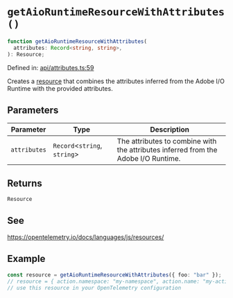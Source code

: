 # `getAioRuntimeResourceWithAttributes()`

```ts
function getAioRuntimeResourceWithAttributes(
  attributes: Record<string, string>,
): Resource;
```

Defined in: [api/attributes.ts:59](https://github.com/adobe/aio-lib-telemetry/blob/ff54ba0c9f0266286f4859c4aab049b808a70c73/source/api/attributes.ts#L59)

Creates a [resource](https://open-telemetry.github.io/opentelemetry-js/interfaces/_opentelemetry_sdk-node.resources.Resource.html)
that combines the attributes inferred from the Adobe I/O Runtime with the provided attributes.

## Parameters

| Parameter    | Type                           | Description                                                                        |
| ------------ | ------------------------------ | ---------------------------------------------------------------------------------- |
| `attributes` | `Record`\<`string`, `string`\> | The attributes to combine with the attributes inferred from the Adobe I/O Runtime. |

## Returns

`Resource`

## See

https://opentelemetry.io/docs/languages/js/resources/

## Example

```ts
const resource = getAioRuntimeResourceWithAttributes({ foo: "bar" });
// resource = { action.namespace: "my-namespace", action.name: "my-action", foo: "bar", ... }
// use this resource in your OpenTelemetry configuration
```

